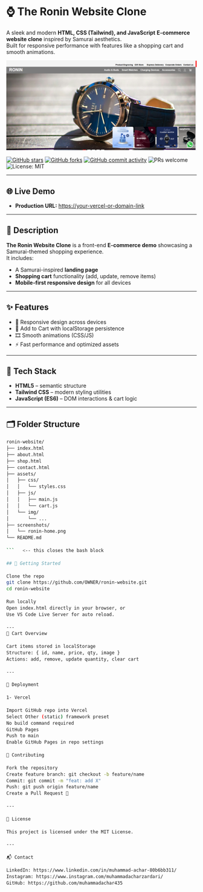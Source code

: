 #  ⌚ The Ronin Website Clone

A sleek and modern **HTML, CSS (Tailwind), and JavaScript** **E-commerce website clone** inspired by Samurai aesthetics.  
Built for responsive performance with features like a shopping cart and smooth animations.

![Screenshot](https://github.com/muhammadachar435/Ronin-Website/blob/d886be29f28f9cd5114a9b9a7471340fadb69635/LandingPage.png)

<p align="left">
  <a href="https://github.com/OWNER/ronin-website/stargazers"><img alt="GitHub stars" src="https://img.shields.io/github/stars/OWNER/ronin-website?style=social"></a>
  <a href="https://github.com/OWNER/ronin-website/network/members"><img alt="GitHub forks" src="https://img.shields.io/github/forks/OWNER/ronin-website?style=social"></a>
  <a href="https://github.com/OWNER/ronin-website/commits"><img alt="GitHub commit activity" src="https://img.shields.io/github/commit-activity/t/OWNER/ronin-website?style=social&logo=github"></a>
  <img alt="PRs welcome" src="https://img.shields.io/badge/PRs-welcome-ff69b4.svg?style=flat">
  <img alt="License: MIT" src="https://img.shields.io/badge/License-MIT-informational">
</p>

---

## 🌐 Live Demo

* **Production URL:** [https://your-vercel-or-domain-link](https://ronin-website-two.vercel.app/) 

---

## 📝 Description

**The Ronin Website Clone** is a front-end **E-commerce demo** showcasing a Samurai-themed shopping experience.  
It includes:  

* A Samurai-inspired **landing page**  
* **Shopping cart** functionality (add, update, remove items)  
* **Mobile-first responsive design** for all devices  

---

## ✨ Features

* 📱 Responsive design across devices  
* 🛒 Add to Cart with localStorage persistence  
* 🎞️ Smooth animations (CSS/JS)  
* ⚡ Fast performance and optimized assets  

---

## 🧰 Tech Stack

* **HTML5** – semantic structure  
* **Tailwind CSS** – modern styling utilities  
* **JavaScript (ES6)** – DOM interactions & cart logic  

---
## 🗂️ Folder Structure

```bash
ronin-website/
├── index.html
├── about.html
├── shop.html
├── contact.html
├── assets/
│   ├── css/
│   │   └── styles.css
│   ├── js/
│   │   ├── main.js
│   │   └── cart.js
│   └── img/
│       └── ...
├── screenshots/
│   └── ronin-home.png
└── README.md

```   <-- this closes the bash block

## 🚀 Getting Started

Clone the repo
git clone https://github.com/OWNER/ronin-website.git
cd ronin-website

Run locally
Open index.html directly in your browser, or
Use VS Code Live Server for auto reload.

---
🛒 Cart Overview

Cart items stored in localStorage
Structure: { id, name, price, qty, image }
Actions: add, remove, update quantity, clear cart

---

🚢 Deployment

1- Vercel

Import GitHub repo into Vercel
Select Other (static) framework preset
No build command required
GitHub Pages
Push to main
Enable GitHub Pages in repo settings

🤝 Contributing

Fork the repository
Create feature branch: git checkout -b feature/name
Commit: git commit -m "feat: add X"
Push: git push origin feature/name
Create a Pull Request 🎉

---

📄 License

This project is licensed under the MIT License.

---

📬 Contact

LinkedIn: https://www.linkedin.com/in/muhammad-achar-80b6bb311/
Instagram: https://www.instagram.com/muhammadacharzardari/
GitHub: https://github.com/muhammadachar435
